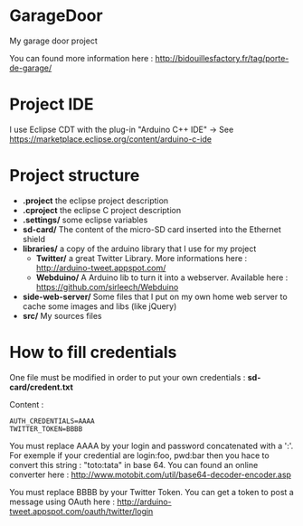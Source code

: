 GarageDoor
==========

My garage door project

You can found more information here : http://bidouillesfactory.fr/tag/porte-de-garage/

# Project IDE
I use Eclipse CDT with the plug-in "Arduino C++ IDE"
-> See https://marketplace.eclipse.org/content/arduino-c-ide

# Project structure

* **.project** the eclipse project description
* **.cproject** the eclipse C project description
* **.settings/** some eclipse variables
* **sd-card/** The content of the micro-SD card inserted into the Ethernet shield
* **libraries/** a copy of the arduino library that I use for my project
  * **Twitter/** a great Twitter Library. More informations here : http://arduino-tweet.appspot.com/
  * **Webduino/** A Arduino lib to turn it into a webserver. Available here : https://github.com/sirleech/Webduino
* **side-web-server/** Some files that I put on my own home web server to cache some images and libs (like jQuery)
* **src/** My sources files

# How to fill credentials

One file must be modified in order to put your own credentials : **sd-card/credent.txt**

Content :
```
AUTH_CREDENTIALS=AAAA
TWITTER_TOKEN=BBBB
```

You must replace AAAA by your login and password concatenated with a ':'.
For exemple if your credential are login:foo, pwd:bar then you hace to convert this string : "toto:tata" in base 64.
You can found an online converter here : http://www.motobit.com/util/base64-decoder-encoder.asp

You must replace BBBB by your Twitter Token.
You can get a token to post a message using OAuth here : http://arduino-tweet.appspot.com/oauth/twitter/login

